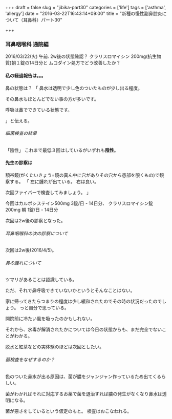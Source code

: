 +++
draft = false
slug = "jibika-part30"
categories = ['life']
tags = ['asthma', 'allergy']
date = "2016-03-22T16:43:14+09:00"
title = "新種の慢性副鼻腔炎について（耳鼻科）パート30"

+++

### 耳鼻咽喉科 通院編

2016/03/22(火) 午前.
2w後の状態確認？
クラリスロマイシン 200mg(抗生物質)朝１錠の14日分と
ムコダイン処方でどう改善したか？

#### 私の経過報告は。。。

鼻の状態は？
「
鼻水は透明で少し色のついたものが少し出る程度。

その鼻水もほとんどでない事の方が多いです。

呼吸は鼻でできている状態です。

」と伝える。

<!--more-->

###### 細菌検査の結果
「陰性」
これまで最低３回はしているがいずれも**陰性**。

#### 先生の診察は

額帯鏡(がくたいきょう=鏡の真ん中に穴がありその穴から患部を覗くもの)で観察する。
「
左に腫れが出ている。
右は良い。

次回ファイバーで検査してみましょう。
」

今回はカルボシステイン500mg 3錠/日 - 14日分、
クラリスロマイシン錠 200mg 朝 1錠/日 - 14日分

次回は2w後の診察となった。

###### 耳鼻咽喉科の次の診察について

次回は2w後(2016/4/5)。

###### 鼻の腫れについて
ツマリがあることは認識している。

ただ、それで鼻呼吸できていないかというとそんなことはない。

家に帰ってきたらつまりの程度は少し緩和されたのでその時の状況だったのでしょう。
っと自分で思っている。

開院前に冷たい風を吸ったのかもしれない。

それから、水毒が解消されたかについては今日の状態からも、まだ完全でないことがわかる。

脱水と紅茶などの実体験のほどは次回としたい。

###### 菌検査をなぜするのか？

色のついた鼻水が出る原因は、菌が膿をジャンジャン作っているため出てくるらしい。

菌がわかればそれに対応するお薬で菌を退治すれば膿の発生がなくなり鼻水は透明になる。

菌が悪さをしているという仮定のもと。
検査はおこなわれる。
